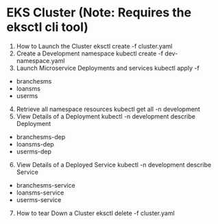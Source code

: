 # EKS Cluster (Note: Requires the eksctl cli tool)

1. How to Launch the Cluster
  eksctl create -f cluster.yaml
2. Create a Development namespace
  kubectl create -f dev-namespace.yaml
3. Launch Microservice Deployments and services
  kubectl apply -f  <Microservice>
  - branchesms
  - loansms
  - userms
4. Retrieve all namespace resources
  kubectl get all -n development
5. View Details of a Deployment
  kubectl -n development describe Deployment <Deployment>
  - branchesms-dep
  - loansms-dep
  - userms-dep
6. View Details of a Deployed Service
  kubectl -n development describe Service <Service>
  - branchesms-service
  - loansms-service
  - userms-service
7. How to tear Down a Cluster
  eksctl delete -f cluster.yaml
